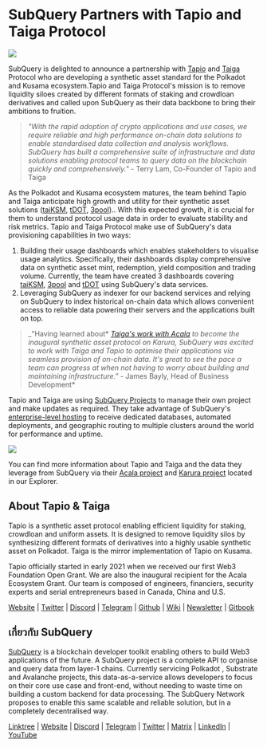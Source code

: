 # SubQuery Partners with Tapio and Taiga Protocol

![](https://miro.medium.com/max/1400/0*Gll90VO7CJRbU-N1)

SubQuery is delighted to announce a partnership with [Tapio](https://tapioprotocol.io/) and [Taiga](https://taigaprotocol.io/) Protocol who are developing a synthetic asset standard for the Polkadot and Kusama ecosystem.Tapio and Taiga Protocol's mission is to remove liquidity siloes created by different formats of staking and crowdloan derivatives and called upon SubQuery as their data backbone to bring their ambitions to fruition.

> _"With the rapid adoption of crypto applications and use cases, we require reliable and high performance on-chain data solutions to enable standardised data collection and analysis workflows. SubQuery has built a comprehensive suite of infrastructure and data solutions enabling protocol teams to query data on the blockchain quickly and comprehensively."_ - Terry Lam, Co-Founder of Tapio and Taiga

As the Polkadot and Kusama ecosystem matures, the team behind Tapio and Taiga anticipate high growth and utility for their synthetic asset solutions ([taiKSM](https://medium.com/taiga-protocol/taiksm-triple-threat-c4ca0827f66d), [tDOT](https://twitter.com/TapioProtocol/status/1526569317625921536), [3pool](https://twitter.com/TaigaProtocol/status/1527828256757383168)).. With this expected growth, it is crucial for them to understand protocol usage data in order to evaluate stability and risk metrics. Tapio and Taiga Protocol make use of SubQuery's data provisioning capabilities in two ways:

1.  Building their usage dashboards which enables stakeholders to visualise usage analytics. Specifically, their dashboards display comprehensive data on synthetic asset mint, redemption, yield composition and trading volume. Currently, the team have created 3 dashboards covering [taiKSM](https://grafana.acbtc.fi/d/y6TwA2U7k/taiga-dashboard?orgId=1), [3pool](https://grafana.acbtc.fi/d/y6TwA2U7k/taiga-dashboard?orgId=1) and [tDOT](https://grafana.acbtc.fi/d/4dk8Geunk/tapio-dashboard?orgId=1) using SubQuery's data services.
2.  Leveraging SubQuery as indexer for our backend services and relying on SubQuery to index historical on-chain data which allows convenient access to reliable data powering their servers and the applications built on top.

> _"Having learned about* [*Taiga's work with Acala*](https://medium.com/taiga-protocol/introducing-taiga-bringing-efficient-liquidity-for-uniform-assets-on-kusama-d6825ad74b8) *to become the inaugural synthetic asset protocol on Karura, SubQuery was excited to work with Taiga and Tapio to optimise their applications via seamless provision of on-chain data. It's great to see the pace a team can progress at when not having to worry about building and maintaining infrastructure."* - James Bayly, Head of Business Development\*

Tapio and Taiga are using [SubQuery Projects](https://project.subquery.network/) to manage their own project and make updates as required. They take advantage of SubQuery's [enterprise-level hosting](https://blog.subquery.network/blogs/20211228-enterprise-hosted.html) to receive dedicated databases, automated deployments, and geographic routing to multiple clusters around the world for performance and uptime.

![](https://miro.medium.com/max/1248/0*9h4mnGXGPwUITWpz)

You can find more information about Tapio and Taiga and the data they leverage from SubQuery via their [Acala project](https://explorer.subquery.network/subquery/nutsfinance/stable-asset-acala) and [Karura project](https://explorer.subquery.network/subquery/nutsfinance/stable-asset-karura) located in our Explorer.

## About Tapio & Taiga

Tapio is a synthetic asset protocol enabling efficient liquidity for staking, crowdloan and uniform assets. It is designed to remove liquidity silos by synthesizing different formats of derivatives into a highly usable synthetic asset on Polkadot. Taiga is the mirror implementation of Tapio on Kusama.

Tapio officially started in early 2021 when we received our first Web3 Foundation Open Grant. We are also the inaugural recipient for the Acala Ecosystem Grant. Our team is composed of engineers, financiers, security experts and serial entrepreneurs based in Canada, China and U.S.

[Website](https://taigaprotocol.io/) | [Twitter](https://twitter.com/TaigaProtocol) | [Discord](https://discord.gg/XRxWsbUeN2) | [Telegram](https://t.me/TaigaAnnouncements) | [Github](https://github.com/nutsfinance/stable-asset) | [Wiki](https://www.notion.so/Tapio-Taiga-Protocol-Content-Centre-7bae2597e64247cc981a5ed392c78585) | [Newsletter](https://taigaprotocol.substack.com/) | [Gitbook](https://nutsfinance.gitbook.io/tapio/)

## เกี่ยวกับ SubQuery

[SubQuery](https://subquery.network) is a blockchain developer toolkit enabling others to build Web3 applications of the future. A SubQuery project is a complete API to organise and query data from layer-1 chains. Currently servicing Polkadot , Substrate and Avalanche projects, this data-as-a-service allows developers to focus on their core use case and front-end, without needing to waste time on building a custom backend for data processing. The SubQuery Network proposes to enable this same scalable and reliable solution, but in a completely decentralised way.

​​[Linktree](https://linktr.ee/subquerynetwork) | [Website](https://subquery.network/) | [Discord](https://discord.com/invite/78zg8aBSMG) | [Telegram](https://t.me/subquerynetwork) | [Twitter](https://twitter.com/subquerynetwork) | [Matrix](https://matrix.to/#/#subquery:matrix.org) | [LinkedIn](https://www.linkedin.com/company/subquery) | [YouTube](https://www.youtube.com/channel/UCi1a6NUUjegcLHDFLr7CqLw)
